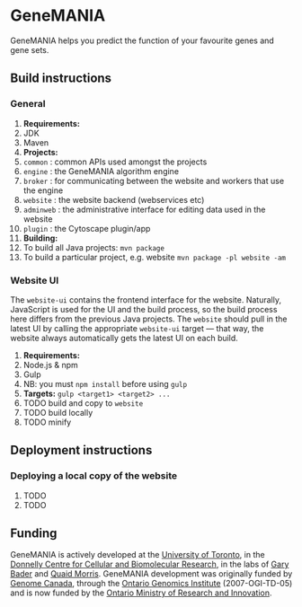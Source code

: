 GeneMANIA
=========

GeneMANIA helps you predict the function of your favourite genes and gene sets.


## Build instructions

### General

1. **Requirements:**
 1. JDK
 1. Maven
1. **Projects:**
 1. `common` : common APIs used amongst the projects
 1. `engine` : the GeneMANIA algorithm engine
 1. `broker` : for communicating between the website and workers that use the engine
 1. `website` : the website backend (webservices etc)
 1. `adminweb` : the administrative interface for editing data used in the website
 1. `plugin` : the Cytoscape plugin/app
1. **Building:**
 1. To build all Java projects: `mvn package`
 1. To build a particular project, e.g. website `mvn package -pl website -am`

### Website UI

The `website-ui` contains the frontend interface for the website.  Naturally, JavaScript is used for the UI and the build process, so the build process here differs from the previous Java projects.  The `website` should pull in the latest UI by calling the appropriate `website-ui` target &mdash; that way, the website always automatically gets the latest UI on each build.

1. **Requirements:**
 1. Node.js & npm
 1. Gulp
 1. NB: you must `npm install` before using `gulp`
1. **Targets:** `gulp <target1> <target2> ...`
 1. TODO build and copy to `website`
 1. TODO build locally
 1. TODO minify


## Deployment instructions

### Deploying a local copy of the website

1. TODO
1. TODO


## Funding

GeneMANIA is actively developed at the [University of Toronto](http://www.utoronto.ca/), in the [Donnelly Centre for Cellular and Biomolecular Research](http://www.thedonnellycentre.utoronto.ca/), in the labs of [Gary Bader](http://www.baderlab.org/) and [Quaid Morris](http://morrislab.med.utoronto.ca/).  GeneMANIA development was originally funded by [Genome Canada](http://www.genomecanada.ca/), through the [Ontario Genomics Institute](http://www.ontariogenomics.ca/) (2007-OGI-TD-05) and is now funded by the [Ontario Ministry of Research and Innovation](http://www.mri.gov.on.ca/english/programs/orf/gl2/program.asp).
